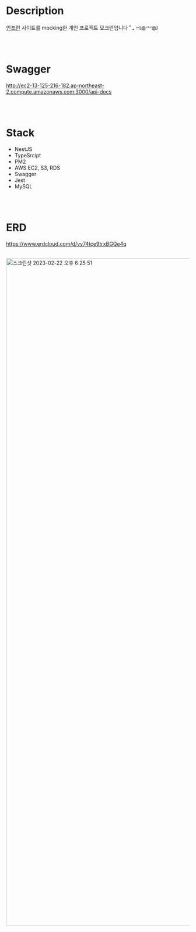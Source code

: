 # Description
[인프런](https://www.inflearn.com/) 사이트를 mocking한 개인 프로젝트 모크런입니다 ˚ ₊ ෆ꒰◍ᐡᐤᐡ◍꒱

<br>

<br>

# Swagger

http://ec2-13-125-216-182.ap-northeast-2.compute.amazonaws.com:3000/api-docs

<br>

<br>

# Stack

* NestJS
* TypeSrcipt
* PM2
* AWS EC2, S3, RDS
* Swagger
* Jest
* MySQL

<br>

<br>

# ERD
https://www.erdcloud.com/d/vy74tce9trxBGQe4q

<br>

<img width="1826" alt="스크린샷 2023-02-22 오후 6 25 51" src="https://user-images.githubusercontent.com/40020413/220578250-7f701514-26ff-41b3-9166-f394d271eb6b.png">


